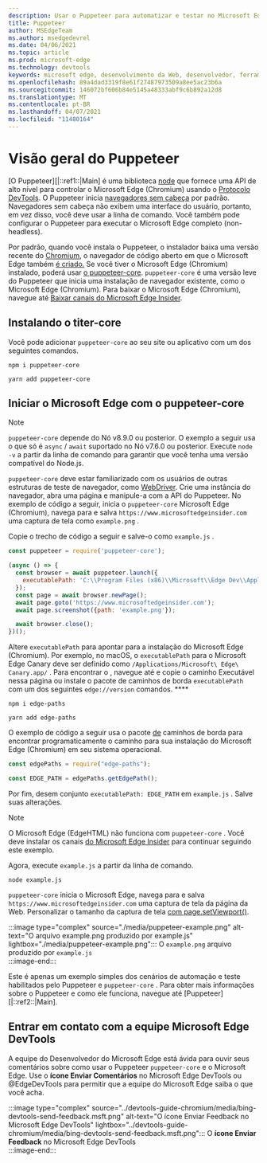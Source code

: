```yaml
---
description: Usar o Puppeteer para automatizar e testar no Microsoft Edge
title: Puppeteer
author: MSEdgeTeam
ms.author: msedgedevrel
ms.date: 04/06/2021
ms.topic: article
ms.prod: microsoft-edge
ms.technology: devtools
keywords: microsoft edge, desenvolvimento da Web, desenvolvedor, ferramentas, automação, teste
ms.openlocfilehash: 89a4dad3319f8e61f27487973509a8ee5ac23b6a
ms.sourcegitcommit: 146072bf606b84e5145a48333abf9c6b892a12d8
ms.translationtype: MT
ms.contentlocale: pt-BR
ms.lasthandoff: 04/07/2021
ms.locfileid: "11480164"
---
```

# <a name="puppeteer-overview"></a>Visão geral do Puppeteer  

[O Puppeteer][|::ref1::|Main] é uma biblioteca [node][NodejsMain] que fornece uma API de alto nível para controlar o Microsoft Edge \(Chromium\) usando o [Protocolo DevTools][GithubChromedevtoolsProtocol].  O Puppeteer inicia [navegadores sem cabeça][WikiHeadlessBrowser] por padrão.  Navegadores sem cabeça não exibem uma interface do usuário, portanto, em vez disso, você deve usar a linha de comando.  Você também pode configurar o Puppeteer para executar o Microsoft Edge completo \(non-headless\).  

Por padrão, quando você instala o Puppeteer, o instalador baixa uma versão recente do [Chromium][ChromiumHome], o navegador de código aberto em que o Microsoft Edge também [é criado.][MicrosoftBlogsWindowsExperience20181206]  Se você tiver o Microsoft Edge \(Chromium\) instalado, poderá usar [o puppeteer-core][PuppeteerApivscore].  `puppeteer-core` é uma versão leve do Puppeteer que inicia uma instalação de navegador existente, como o Microsoft Edge \(Chromium\).  Para baixar o Microsoft Edge \(Chromium\), navegue até [Baixar canais do Microsoft Edge Insider][MicrosoftedgeinsiderDownload].  

## <a name="installing-puppeteer-core"></a>Instalando o titer-core  

Você pode adicionar `puppeteer-core` ao seu site ou aplicativo com um dos seguintes comandos.  

```shell
npm i puppeteer-core
```  

```shell
yarn add puppeteer-core
```  

## <a name="launch-microsoft-edge-with-puppeteer-core"></a>Iniciar o Microsoft Edge com o puppeteer-core  

> [!NOTE]
> `puppeteer-core` depende do Nó v8.9.0 ou posterior.  O exemplo a seguir usa o que só é `async` / `await` suportado no Nó v7.6.0 ou posterior.  Execute `node -v` a partir da linha de comando para garantir que você tenha uma versão compatível do Node.js.  

`puppeteer-core` deve estar familiarizado com os usuários de outras estruturas de teste de navegador, como [WebDriver][WebdriverChromiumMain].  Crie uma instância do navegador, abra uma página e manipule-a com a API do Puppeteer.  No exemplo de código a seguir, inicia o `puppeteer-core` Microsoft Edge \(Chromium\), navega para e salva `https://www.microsoftedgeinsider.com` uma captura de tela como `example.png` .  

Copie o trecho de código a seguir e salve-o como `example.js` .  

```javascript
const puppeteer = require('puppeteer-core');

(async () => {
  const browser = await puppeteer.launch({
    executablePath: 'C:\\Program Files (x86)\\Microsoft\\Edge Dev\\Application\\msedge.exe'
  });
  const page = await browser.newPage();
  await page.goto('https://www.microsoftedgeinsider.com');
  await page.screenshot({path: 'example.png'});

  await browser.close();
})();
```  

Altere `executablePath` para apontar para a instalação do Microsoft Edge \(Chromium\).  Por exemplo, no macOS, o `executablePath` para o Microsoft Edge Canary deve ser definido como `/Applications/Microsoft\ Edge\ Canary.app/` .  Para encontrar o , navegue até e copie o caminho Executável nessa página ou instale o pacote de caminhos de borda `executablePath` com um dos seguintes `edge://version` comandos. **** [][npmEdgePaths]  

```shell
npm i edge-paths
```  

```shell
yarn add edge-paths
```  
 
O exemplo de código a seguir usa o pacote [de][npmEdgePaths] caminhos de borda para encontrar programaticamente o caminho para sua instalação do Microsoft Edge \(Chromium\) em seu sistema operacional.

```javascript
const edgePaths = require("edge-paths");

const EDGE_PATH = edgePaths.getEdgePath();
```

Por fim, desem conjunto `executablePath: EDGE_PATH` em `example.js` .  Salve suas alterações.  

> [!NOTE]
> O Microsoft Edge \(EdgeHTML\) não funciona com `puppeteer-core` .  Você deve instalar os canais [do Microsoft Edge Insider][MicrosoftedgeinsiderDownload] para continuar seguindo este exemplo.  

Agora, execute `example.js` a partir da linha de comando.  

```shell
node example.js
```  

`puppeteer-core` inicia o Microsoft Edge, navega para e salva `https://www.microsoftedgeinsider.com` uma captura de tela da página da Web.  Personalizar o tamanho da captura de tela [com page.setViewport()][PuppeteerApipagesetviewport].  

:::image type="complex" source="./media/puppeteer-example.png" alt-text="O arquivo example.png produzido por example.js" lightbox="./media/puppeteer-example.png":::
   O `example.png` arquivo produzido por `example.js`  
:::image-end:::  

Este é apenas um exemplo simples dos cenários de automação e teste habilitados pelo Puppeteer e `puppeteer-core` .  Para obter mais informações sobre o Puppeteer e como ele funciona, navegue até [Puppeteer][|::ref2::|Main].  

## <a name="getting-in-touch-with-the-microsoft-edge-devtools-team"></a>Entrar em contato com a equipe Microsoft Edge DevTools  

A equipe do Desenvolvedor do Microsoft Edge está ávida para ouvir seus comentários sobre como usar o Puppeteer `puppeteer-core` e o Microsoft Edge.  Use o **ícone Enviar Comentários** no Microsoft Edge DevTools ou @EdgeDevTools para permitir que a equipe do Microsoft Edge saiba o que você acha. [][TwitterIntentTweetEdgedevtools]  

:::image type="complex" source="../devtools-guide-chromium/media/bing-devtools-send-feedback.msft.png" alt-text="O ícone Enviar Feedback no Microsoft Edge DevTools" lightbox="../devtools-guide-chromium/media/bing-devtools-send-feedback.msft.png":::
   O **ícone Enviar Feedback** no Microsoft Edge DevTools  
:::image-end:::  

<!--## See also  

*   [WebDriver (Chromium)][WebdriverChromiumMain]  
*   [WebDriver (EdgeHTML)][ArchiveMicrosoftEdgeLegacyDeveloperWebdriverIndex]  
*   [Chrome DevTools Protocol Viewer on GitHub][GithubChromedevtoolsProtocol]  
*   [Microsoft Edge:  Making the web better through more open source collaboration on Microsoft Experience Blog][MicrosoftBlogsWindowsExperience20181206]  
*   [Download Microsoft Edge Insider Channels][MicrosoftedgeinsiderDownload]  
*   [Chromium on The Chromium Projects][ChromiumHome]  
*   [Node.js][NodejsMain]  
*   [Puppeteer][PuppeteerMain]  
*   [puppeteer vs. puppeteer-core][PuppeteerApivscore]  
*   [page.setViewport() on Puppeteer][PuppeteerApipagesetviewport]  
*   [Headless browser on Wikipedia][WikiHeadlessBrowser]  -->  

<!-- links -->  

[WebdriverChromiumMain]: ../webdriver-chromium/index.md "WebDriver (Chromium) | Microsoft Docs"  

<!--  [ArchiveMicrosoftEdgeLegacyDeveloperWebdriverIndex]: /archive/microsoft-edge/legacy/developer/webdriver/index "WebDriver (EdgeHTML) | Microsoft Docs"  -->  

[GithubChromedevtoolsProtocol]: https://chromedevtools.github.io/devtools-protocol "Visualizador de Protocolo chrome DevTools | GitHub"  

[MicrosoftBlogsWindowsExperience20181206]: https://blogs.windows.com/windowsexperience/2018/12/06/microsoft-edge-making-the-web-better-through-more-open-source-collaboration "Microsoft Edge: tornando a Web melhor por meio de mais colaboração de código aberto | Microsoft Experience Blog"  

[MicrosoftedgeinsiderDownload]: https://www.microsoftedgeinsider.com/download "Baixar o Microsoft Edge Insider Channels"  

[ChromiumHome]: https://www.chromium.org/Home "Chromium | Os projetos Chromium"  

[NodejsMain]: https://nodejs.org "Node.js"  

[npmEdgePaths]: https://www.npmjs.com/package/edge-paths "Caminhos de Borda | npm"  

[PuppeteerMain]: https://pptr.dev "Puppeteer"  
[PuppeteerApivscore]: https://pptr.dev/#?product=Puppeteer&version=v2.0.0&show=api-puppeteer-vs-puppeteer-core "puppeteer vs. puppeteer-core | Puppeteer"  
[PuppeteerApipagesetviewport]: https://pptr.dev/#?product=Puppeteer&version=v2.0.0&show=api-pagesetviewportviewport "page.setViewport(viewport) | Puppeteer"  

[TwitterIntentTweetEdgedevtools]: https://twitter.com/intent/tweet?text=@EdgeDevTools "@EdgeDevTools - Poste um tweet | Twitter"  

[WikiHeadlessBrowser]: https://en.wikipedia.org/wiki/Headless_browser "Navegador sem | Wikipédia"  
